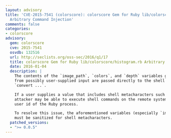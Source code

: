 ```yaml
---
layout: advisory
title: 'CVE-2015-7541 (colorscore): colorscore Gem for Ruby lib/colorscore/histogram.rb
  Arbitrary Command Injection'
comments: false
categories:
- colorscore
advisory:
  gem: colorscore
  cve: 2015-7541
  osvdb: 132516
  url: http://seclists.org/oss-sec/2016/q1/17
  title: colorscore Gem for Ruby lib/colorscore/histogram.rb Arbitrary Command Injection
  date: 2016-01-04
  description: |
    The contents of the `image_path`, `colors`, and `depth` variables generated
    from possibly user-supplied input are passed directly to the shell via
    `convert ...`.

    If a user supplies a value that includes shell metacharacters such as ';', an
    attacker may be able to execute shell commands on the remote system as the
    user id of the Ruby process.

    To resolve this issue, the aforementioned variables (especially `image_path`)
    must be sanitized for shell metacharacters.
  patched_versions:
  - ">= 0.0.5"
---
```


